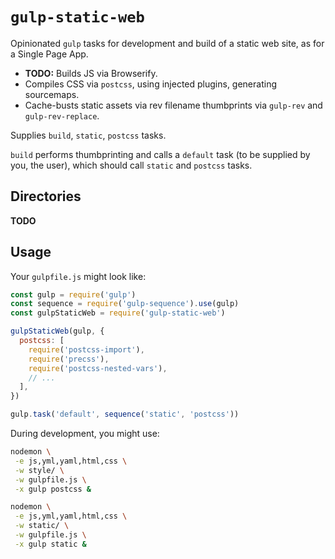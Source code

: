 # `gulp-static-web`

Opinionated `gulp` tasks for development and build of a static web site, as for a Single Page App.
- **TODO:** Builds JS via Browserify.
- Compiles CSS via `postcss`, using injected plugins, generating sourcemaps.
- Cache-busts static assets via rev filename thumbprints via `gulp-rev` and `gulp-rev-replace`.

Supplies `build`, `static`, `postcss` tasks.

`build` performs thumbprinting and calls a `default` task (to be supplied by you, the user), which should call `static` and `postcss` tasks.

## Directories

**TODO**

## Usage

Your `gulpfile.js` might look like:

```javascript
const gulp = require('gulp')
const sequence = require('gulp-sequence').use(gulp)
const gulpStaticWeb = require('gulp-static-web')

gulpStaticWeb(gulp, {
  postcss: [
    require('postcss-import'),
    require('precss'),
    require('postcss-nested-vars'),
    // ...
  ],
})

gulp.task('default', sequence('static', 'postcss'))
```

During development, you might use:

```bash
nodemon \
 -e js,yml,yaml,html,css \
 -w style/ \
 -w gulpfile.js \
 -x gulp postcss &

nodemon \
 -e js,yml,yaml,html,css \
 -w static/ \
 -w gulpfile.js \
 -x gulp static &
```
